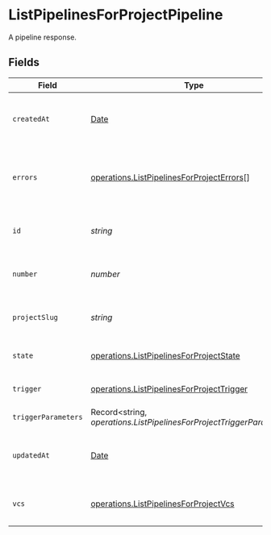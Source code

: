 # ListPipelinesForProjectPipeline

A pipeline response.


## Fields

| Field                                                                                                         | Type                                                                                                          | Required                                                                                                      | Description                                                                                                   | Example                                                                                                       |
| ------------------------------------------------------------------------------------------------------------- | ------------------------------------------------------------------------------------------------------------- | ------------------------------------------------------------------------------------------------------------- | ------------------------------------------------------------------------------------------------------------- | ------------------------------------------------------------------------------------------------------------- |
| `createdAt`                                                                                                   | [Date](https://developer.mozilla.org/en-US/docs/Web/JavaScript/Reference/Global_Objects/Date)                 | :heavy_check_mark:                                                                                            | The date and time the pipeline was created.                                                                   |                                                                                                               |
| `errors`                                                                                                      | [operations.ListPipelinesForProjectErrors](../../../sdk/models/operations/listpipelinesforprojecterrors.md)[] | :heavy_check_mark:                                                                                            | A sequence of errors that have occurred within the pipeline.                                                  |                                                                                                               |
| `id`                                                                                                          | *string*                                                                                                      | :heavy_check_mark:                                                                                            | The unique ID of the pipeline.                                                                                | 5034460f-c7c4-4c43-9457-de07e2029e7b                                                                          |
| `number`                                                                                                      | *number*                                                                                                      | :heavy_check_mark:                                                                                            | The number of the pipeline.                                                                                   | 25                                                                                                            |
| `projectSlug`                                                                                                 | *string*                                                                                                      | :heavy_check_mark:                                                                                            | The project-slug for the pipeline.                                                                            | gh/CircleCI-Public/api-preview-docs                                                                           |
| `state`                                                                                                       | [operations.ListPipelinesForProjectState](../../../sdk/models/operations/listpipelinesforprojectstate.md)     | :heavy_check_mark:                                                                                            | The current state of the pipeline.                                                                            |                                                                                                               |
| `trigger`                                                                                                     | [operations.ListPipelinesForProjectTrigger](../../../sdk/models/operations/listpipelinesforprojecttrigger.md) | :heavy_check_mark:                                                                                            | A summary of the trigger.                                                                                     |                                                                                                               |
| `triggerParameters`                                                                                           | Record<string, *operations.ListPipelinesForProjectTriggerParameters*>                                         | :heavy_minus_sign:                                                                                            | N/A                                                                                                           |                                                                                                               |
| `updatedAt`                                                                                                   | [Date](https://developer.mozilla.org/en-US/docs/Web/JavaScript/Reference/Global_Objects/Date)                 | :heavy_minus_sign:                                                                                            | The date and time the pipeline was last updated.                                                              |                                                                                                               |
| `vcs`                                                                                                         | [operations.ListPipelinesForProjectVcs](../../../sdk/models/operations/listpipelinesforprojectvcs.md)         | :heavy_minus_sign:                                                                                            | VCS information for the pipeline.                                                                             |                                                                                                               |